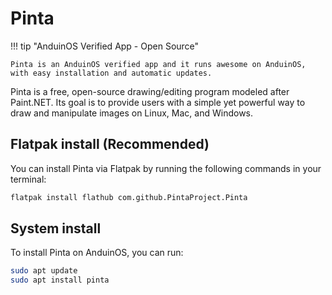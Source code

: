 # Pinta

!!! tip "AnduinOS Verified App - Open Source"

    Pinta is an AnduinOS verified app and it runs awesome on AnduinOS, with easy installation and automatic updates.

Pinta is a free, open-source drawing/editing program modeled after Paint.NET. Its goal is to provide users with a simple yet powerful way to draw and manipulate images on Linux, Mac, and Windows.

## Flatpak install (Recommended)

You can install Pinta via Flatpak by running the following commands in your terminal:

```bash
flatpak install flathub com.github.PintaProject.Pinta
```

## System install

To install Pinta on AnduinOS, you can run:

```bash
sudo apt update
sudo apt install pinta
```
